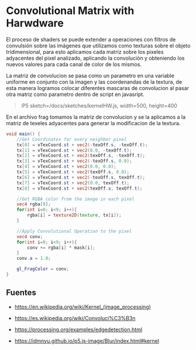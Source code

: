 # Convolutional Matrix with Harwdware

El proceso de shaders se puede extender a operaciones con filtros de convulsión sobre las imágenes que utilizamos como texturas sobre el objeto tridimensional, para esto aplicamos cada matriz sobre los pixeles adyacentes del pixel analizado, aplicando la convolución y obteniendo los nuevos valores para cada canal de color de los mismos.

La matriz de convolucion se pasa como un parametro en una variable uniforme en conjunto con la imagen y las coordenandas de la textura, de esta manera logramos colocar diferentes mascaras de convolucion al pasar otra matriz como parametro dentro de script en javasript.

> :P5 sketch=/docs/sketches/kernelHW.js, width=500, height=400

En el archivo frag tomamos la matriz de convolucion y se la aplicamos a la matriz de texeles adyacentes para generar la modificacion de la textura.

```glsl | kernel-texture.frag
void main() {
	//Get Coordinates for every neighbor pixel
	tx[0] = vTexCoord.st + vec2(-texOff.s, -texOff.t);
	tx[1] = vTexCoord.st + vec2(0.0, -texOff.t); 
	tx[2] = vTexCoord.st + vec2(texOff.s, -texOff.t); 
	tx[3] = vTexCoord.st + vec2(-texOff.s, 0.0); 
	tx[4] = vTexCoord.st + vec2(0.0, 0.0); 
	tx[5] = vTexCoord.st + vec2(texOff.s, 0.0); 
	tx[6] = vTexCoord.st + vec2(-texOff.s, texOff.t); 
	tx[7] = vTexCoord.st + vec2(0.0, texOff.t); 
	tx[8] = vTexCoord.st + vec2(texOff.s, texOff.t);

	//Get RGBA color from the image in each pixel
	vec4 rgba[9];
	for(int i=0; i<9; i++){
		rgba[i] = texture2D(texture, tx[i]);	
	}

	//Apply Convolutional Operation to the pixel
	vec4 conv;
	for(int i=0; i<9; i++){
		conv += rgba[i] * mask[i];	
	}
	conv.a = 1.0;

  	gl_FragColor = conv;
}
```

## Fuentes

- https://en.wikipedia.org/wiki/Kernel_(image_processing)

- https://es.wikipedia.org/wiki/Convoluci%C3%B3n

- https://processing.org/examples/edgedetection.html

- https://idmnyu.github.io/p5.js-image/Blur/index.html#kernel